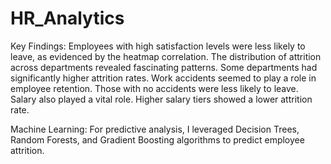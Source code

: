 # HR_Analytics

Key Findings:
Employees with high satisfaction levels were less likely to leave, as evidenced by the heatmap correlation.
The distribution of attrition across departments revealed fascinating patterns. Some departments had significantly higher attrition rates.
Work accidents seemed to play a role in employee retention. Those with no accidents were less likely to leave.
Salary also played a vital role. Higher salary tiers showed a lower attrition rate.

Machine Learning:
For predictive analysis, I leveraged Decision Trees, Random Forests, and Gradient Boosting algorithms to predict employee attrition.
